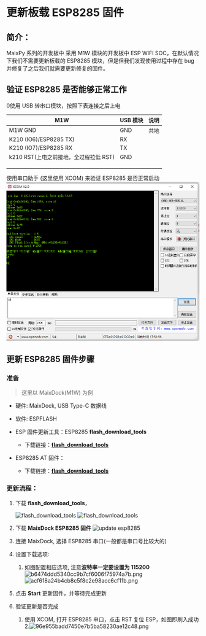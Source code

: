 # 更新板载 ESP8285 固件

## 简介：

MaixPy 系列的开发板中 采用 M1W 模块的开发板中 ESP WIFI SOC，在默认情况下我们不需要更新板载的 ESP8285 模块，但是但我们发现使用过程中存在 bug 并修复了之后我们就需要更新修复的固件。

## 验证 ESP8285 是否能够正常工作

0使用 USB 转串口模块，按照下表连接之后上电

| M1W                                    | USB 模块 | 说明 |
| -------------------------------------- | -------- | ---- |
| M1W GND                                | GND      | 共地 |
| K210 (IO6)/ESP8285 TX)                 | RX       |      |
| K210 (IO7)/ESP8285 RX                  | TX       |      |
| k210 RST(上电之前接地，全过程拉低 RST) | GND      |      |
|                                        |          |      |
|                                        |          |      |
|                                        |          |      |

使用串口助手 (这里使用 XCOM) 来验证 ESP8285 是否正常启动
![image-20200805175207487](../../assets/hardware/module_esp8285/image-20200805175207487.png)



## 更新 ESP8285 固件步骤

### 准备

> 这里以 MaixDock(M1W) 为例

- 硬件: MaixDock, USB Type-C 数据线
- 软件: ESPFLASH

- ESP 固件更新工具：ESP8285 **flash_download_tools**
  - 下载链接：[**flash_download_tools**]()
- ESP8285 AT 固件：
  - 下载链接：[**flash_download_tools**](https://cn.dl.sipeed.com/MAIX/factory_firmware/)

### 更新流程：

1. 下载 **flash_download_tools**，

   ![flash_download_tools](../../assets/hardware/module_esp8285/image-20200504164050916.png)
   ![flash_download_tools](../../assets/hardware/module_esp8285/image-20200504164221705.png)

2. 下载 **MaixDock ESP8285 固件**
   ![update esp8285](../../assets/hardware/module_esp8285/image-20200504164245329.png)

3. 连接 MaixDock, 选择 ESP8285 串口(一般都是串口号比较大的)
4. 设置下载选项:
   1. 如图配置相应选项, 注意**波特率一定要设置为 115200**
   ![b6474ddd5340cc9b7cf6006f75974a7b.png](../../assets/hardware/module_esp8285/image-20200504164320888.png)
   ![acf618a24b4cb8c5f8c2e98acc6cf11b.png](../../assets/hardware/module_esp8285/image-20200504164450650.png)
   
5. 点击 **Start** 更新固件，并等待完成更新
6. 验证更新是否完成
   1. 使用 XCOM, 打开 ESP8285 串口，点击 RST 复位 ESP，如图即刷入成功
   2.![96e955badd7450e7b5ba58230ae12c48.png](../../assets/hardware/module_esp8285/image-20200504164747839.png)
   
